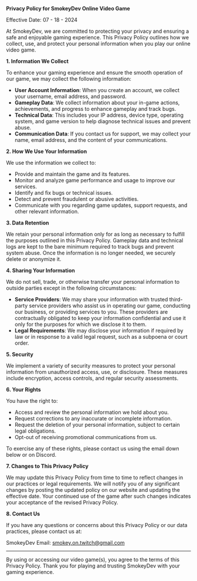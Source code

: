 
**Privacy Policy for SmokeyDev Online Video Game**

Effective Date: 07 - 18 - 2024

At SmokeyDev, we are committed to protecting your privacy and ensuring a safe and enjoyable gaming experience. This Privacy Policy outlines how we collect, use, and protect your personal information when you play our online video game.

**1. Information We Collect**

To enhance your gaming experience and ensure the smooth operation of our game, we may collect the following information:

- **User Account Information**: When you create an account, we collect your username, email address, and password.
- **Gameplay Data**: We collect information about your in-game actions, achievements, and progress to enhance gameplay and track bugs.
- **Technical Data**: This includes your IP address, device type, operating system, and game version to help diagnose technical issues and prevent abuse.
- **Communication Data**: If you contact us for support, we may collect your name, email address, and the content of your communications.

**2. How We Use Your Information**

We use the information we collect to:

- Provide and maintain the game and its features.
- Monitor and analyze game performance and usage to improve our services.
- Identify and fix bugs or technical issues.
- Detect and prevent fraudulent or abusive activities.
- Communicate with you regarding game updates, support requests, and other relevant information.

**3. Data Retention**

We retain your personal information only for as long as necessary to fulfill the purposes outlined in this Privacy Policy. Gameplay data and technical logs are kept to the bare minimum required to track bugs and prevent system abuse. Once the information is no longer needed, we securely delete or anonymize it.

**4. Sharing Your Information**

We do not sell, trade, or otherwise transfer your personal information to outside parties except in the following circumstances:

- **Service Providers**: We may share your information with trusted third-party service providers who assist us in operating our game, conducting our business, or providing services to you. These providers are contractually obligated to keep your information confidential and use it only for the purposes for which we disclose it to them.
- **Legal Requirements**: We may disclose your information if required by law or in response to a valid legal request, such as a subpoena or court order.

**5. Security**

We implement a variety of security measures to protect your personal information from unauthorized access, use, or disclosure. These measures include encryption, access controls, and regular security assessments.

**6. Your Rights**

You have the right to:

- Access and review the personal information we hold about you.
- Request corrections to any inaccurate or incomplete information.
- Request the deletion of your personal information, subject to certain legal obligations.
- Opt-out of receiving promotional communications from us.

To exercise any of these rights, please contact us using the email down below or on Discord.

**7. Changes to This Privacy Policy**

We may update this Privacy Policy from time to time to reflect changes in our practices or legal requirements. We will notify you of any significant changes by posting the updated policy on our website and updating the effective date. Your continued use of the game after such changes indicates your acceptance of the revised Privacy Policy.

**8. Contact Us**

If you have any questions or concerns about this Privacy Policy or our data practices, please contact us at:

SmokeyDev
Email: smokey.on.twitch@gmail.com

---

By using or accessing our video game(s), you agree to the terms of this Privacy Policy. Thank you for playing and trusting SmokeyDev with your gaming experience.
